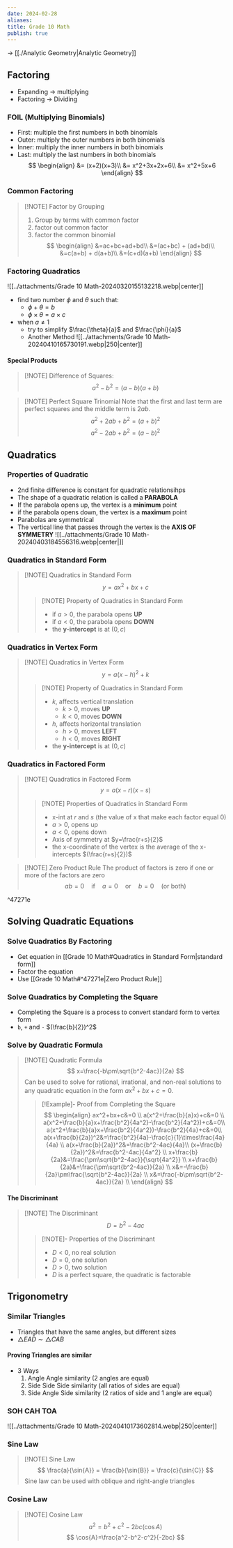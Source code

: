 ```yaml
---
date: 2024-02-28
aliases: 
title: Grade 10 Math
publish: true
---
```

-> [[./Analytic Geometry|Analytic Geometry]]

## Factoring
- Expanding -> multiplying
- Factoring -> Dividing

### FOIL (Multiplying Binomials)
- First: multiple the first numbers in both binomials
- Outer: multiply the outer numbers in both binomials
- Inner: multiply the inner numbers in both binomials
- Last: multiply the last numbers in both binomials
$$
\begin{align}
&= (x+2)(x+3)\\
&= x^2+3x+2x+6\\
&= x^2+5x+6
\end{align}
$$
### Common Factoring
> [!NOTE] Factor by Grouping
> 1. Group by terms with common factor
> 2. factor out common factor
> 3. factor the common binomial
> $$
> \begin{align}
> &=ac+bc+ad+bd\\
> &=(ac+bc) + (ad+bd)\\
> &=c(a+b) + d(a+b)\\
> &=(c+d)(a+b)
> \end{align}
> $$
> 

### Factoring Quadratics
![[../attachments/Grade 10 Math-20240320155132218.webp|center]]
- find two number $\phi$ and $\theta$ such that:
	- $\phi + \theta = b$
	- $\phi \times \theta = a\times c$
- when $a\neq1$
	- try to simplify $\frac{\theta}{a}$ and $\frac{\phi}{a}$
	- Another Method
		 ![[../attachments/Grade 10 Math-20240410165730191.webp|250|center]]
#### Special Products
> [!NOTE] Difference of Squares:
> 	$$a^2-b^2 = (a-b)(a+b)$$

> [!NOTE] Perfect Square Trinomial
> Note that the first and last term are perfect squares and the middle term is $2ab$.
> $$a^2+2ab+b^2=(a+b)^2$$
> $$a^2-2ab+b^2=(a-b)^2$$

## Quadratics
### Properties of Quadratic
- 2nd finite difference is constant for quadratic relationsihps
- The shape of a quadratic relation is called a **PARABOLA**
- If the parabola opens up, the vertex is a **minimum** point
- if the parabola opens down, the vertex is a **maximum** point
- Parabolas are symmetrical
- The vertical line that passes through the vertex is the **AXIS OF SYMMETRY**
![[../attachments/Grade 10 Math-20240403184556316.webp|center|]]

### Quadratics in Standard Form

> [!NOTE] Quadratics in Standard Form
> $$y=ax^2+bx+c$$
> >[!NOTE] Property of Quadratics in Standard Form
> > - if $a>0$, the parabola opens **UP**
> > - if $a<0$, the parabola opens **DOWN**
> > - the **y-intercept** is at $(0,c)$

### Quadratics in Vertex Form
> [!NOTE] Quadratics in Vertex Form
> $$y=a(x-h)^2+k$$
> >[!NOTE] Property of Quadratics in Standard Form
> > - $k$, affects vertical translation
> > 	- $k > 0$, moves **UP**
> > 	- $k < 0$, moves **DOWN**
> > - $h$, affects horizontal translation
> > 	- $h > 0$, moves **LEFT**
> > 	- $h < 0$, moves **RIGHT**
> > - the **y-intercept** is at $(0,c)$

### Quadratics in Factored Form
> [!NOTE] Quadratics in Factored Form
> $$y=a(x-r)(x-s)$$
> >[!NOTE] Properties of Quadratics in Standard Form
> > - x-int at $r$ and $s$ (the value of x that make each factor equal 0)
> > - $a>0$, opens up
> > - $a<0$, opens down
> > - Axis of symmetry at $y=\frac{r+s}{2}$
> > - the x-coordinate of the vertex is the average of the x-intercepts $(\frac{r+s}{2})$


> [!NOTE] Zero Product Rule
> The product of factors is zero if one or more of the factors are zero
> $$ab=0 \quad\text{if}\quad a=0 \quad\text{or}\quad b=0 \quad \text{(or both)}$$

^47271e

## Solving Quadratic Equations
### Solve Quadratics By Factoring
- Get equation in [[Grade 10 Math#Quadratics in Standard Form|standard form]]
- Factor the equation
- Use [[Grade 10 Math#^47271e|Zero Product Rule]]

### Solve Quadratics by Completing the Square
- Completing the Square is a process to convert standard form to vertex form
- `b`, `+` and `-` $(\frac{b}{2})^2$
### Solve by Quadratic Formula

> [!NOTE] Quadratic Formula
> $$
> x=\frac{-b\pm\sqrt{b^2-4ac}}{2a}
> $$
> Can be used to solve for rational, irrational, and non-real solutions to any quadratic equation in the form $ax^2+bx+c=0$.
>> [!Example]- Proof from Completing the Square
>> $$
>> \begin{align}
>> ax^2+bx+c&=0 \\
>> a(x^2+\frac{b}{a}x)+c&=0 \\
>> a(x^2+\frac{b}{a}x+\frac{b^2}{4a^2}-\frac{b^2}{4a^2})+c&=0\\
>> a(x^2+\frac{b}{a}x+\frac{b^2}{4a^2})-\frac{b^2}{4a}+c&=0\\
>> a(x+\frac{b}{2a})^2&=\frac{b^2}{4a}-\frac{c}{1}\times\frac{4a}{4a} \\
>> a(x+\frac{b}{2a})^2&=\frac{b^2-4ac}{4a}\\
>> (x+\frac{b}{2a})^2&=\frac{b^2-4ac}{4a^2} \\
>> x+\frac{b}{2a}&=\frac{\pm\sqrt{b^2-4ac}}{\sqrt{4a^2}} \\
>> x+\frac{b}{2a}&=\frac{\pm\sqrt{b^2-4ac}}{2a} \\
>> x&=-\frac{b}{2a}\pm\frac{\sqrt{b^2-4ac}}{2a} \\
>> x&=\frac{-b\pm\sqrt{b^2-4ac}}{2a} \\
>> \end{align}
>> $$

#### The Discriminant
 
> [!NOTE] The Discriminant
> $$
> D = b^2-4ac
> $$
> > [!NOTE]- Properties of the Discriminant
> > - $D < 0$, no real solution
> > - $D = 0$,  one solution
> > - $D > 0$, two solution
> > - $D$ is a perfect square, the quadratic is factorable


## Trigonometry
### Similar Triangles
- Triangles that have the same angles, but different sizes
- $\triangle EAD \sim \triangle CAB$

#### Proving Triangles are similar
- 3 Ways
	1. Angle Angle similarity (2 angles are equal)
	2. Side Side Side similarity (all ratios of sides are equal)
	3. Side Angle Side similarity (2 ratios of side and 1 angle are equal)

### SOH CAH TOA
![[../attachments/Grade 10 Math-20240410173602814.webp|250|center]]

### Sine Law

> [!NOTE] Sine Law
> $$
> \frac{a}{\sin{A}} = \frac{b}{\sin{B}} = \frac{c}{\sin{C}}
> $$
> Sine law can be used with oblique and right-angle triangles

### Cosine Law

> [!NOTE] Cosine Law
> $$
> a^2=b^2+c^2-2bc(\cos{A})
> $$
> $$
> \cos{A}=\frac{a^2-b^2-c^2}{-2bc}
> $$

